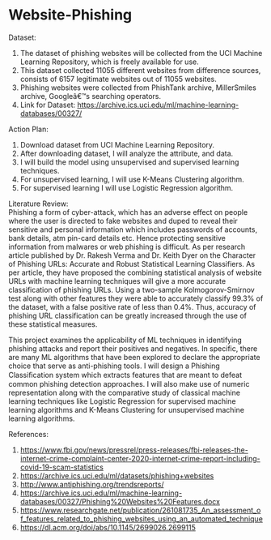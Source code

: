 # Website-Phishing


Dataset: 
1.	The dataset of phishing websites will be collected from the UCI Machine Learning Repository, which is freely available for use. 
2.	This dataset collected 11055 different websites from difference sources,  consists of 6157 legitimate websites out of 11055 websites. 
3.	Phishing websites were collected from PhishTank archive, MillerSmiles archive, Googleâ€™s searching operators.
4.	Link for Dataset: https://archive.ics.uci.edu/ml/machine-learning-databases/00327/


Action Plan: 
1.	Download dataset from UCI Machine Learning Repository.
2.	After downloading dataset, I will analyze the attribute, and data.
3.	I will build the model using unsupervised and supervised learning techniques.
4.	For unsupervised learning, I will use K-Means Clustering algorithm.
5.	For supervised learning I will use Logistic Regression algorithm.

Literature Review:  
Phishing a form of cyber-attack, which has an adverse effect on people where the user is directed to fake websites and duped to reveal their sensitive and personal information which includes passwords of accounts, bank details, atm pin-card details etc. Hence protecting sensitive information from malwares or web phishing is difficult. 
As per research article published by Dr. Rakesh Verma and Dr. Keith Dyer on the Character of Phishing URLs: Accurate and Robust Statistical Learning Classifiers. As per article, they have proposed the combining statistical analysis of website URLs with machine learning techniques will give a more accurate classification of phishing URLs. Using a two-sample Kolmogorov-Smirnov test along with other features they were able to accurately classify 99.3% of the dataset, with a false positive rate of less than 0.4%. Thus, accuracy of phishing URL classification can be greatly increased through the use of these statistical measures.

This project examines the applicability of ML techniques in identifying phishing attacks and report their positives and negatives. In specific, there are many ML algorithms that have been explored to declare the appropriate choice that serve as anti-phishing tools. I will design a Phishing Classiﬁcation system which extracts features that are meant to defeat common phishing detection approaches. I will also make use of numeric representation along with the comparative study of classical machine learning techniques like Logistic Regression for supervised machine learning algorithms and K-Means Clustering for unsupervised machine learning algorithms. 

References:
1. https://www.fbi.gov/news/pressrel/press-releases/fbi-releases-the-internet-crime-complaint-center-2020-internet-crime-report-including-covid-19-scam-statistics
2. https://archive.ics.uci.edu/ml/datasets/phishing+websites
3. http://www.antiphishing.org/trendsreports/
4. https://archive.ics.uci.edu/ml/machine-learning-databases/00327/Phishing%20Websites%20Features.docx
5. https://www.researchgate.net/publication/261081735_An_assessment_of_features_related_to_phishing_websites_using_an_automated_technique
6. https://dl.acm.org/doi/abs/10.1145/2699026.2699115

